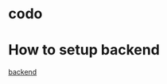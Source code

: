 # codo

# How to setup backend
[backend](https://github.com/ceenaa/codo/blob/main/backend/README.md)
